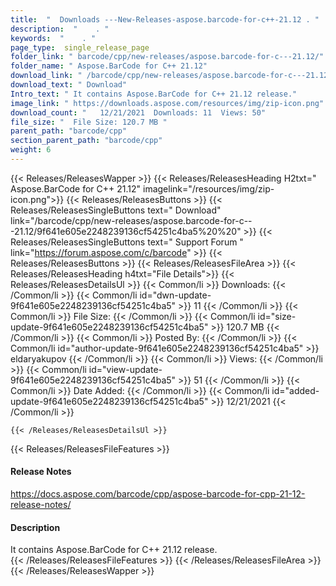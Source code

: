 ```yaml
---
title:  "  Downloads ---New-Releases-aspose.barcode-for-c++-21.12 . " 
description:  "    . " 
keywords:  "    . " 
page_type:  single_release_page
folder_link: " barcode/cpp/new-releases/aspose.barcode-for-c---21.12/"
folder_name: " Aspose.BarCode for C++ 21.12"
download_link: " /barcode/cpp/new-releases/aspose.barcode-for-c---21.12/9f641e605e2248239136cf54251c4ba5"
download_text: " Download"
Intro_text: " It contains Aspose.BarCode for C++ 21.12 release."
image_link: " https://downloads.aspose.com/resources/img/zip-icon.png"
download_count: "   12/21/2021  Downloads: 11  Views: 50"
file_size: "  File Size: 120.7 MB "
parent_path: "barcode/cpp"
section_parent_path: "barcode/cpp"
weight: 6 
---
```


{{< Releases/ReleasesWapper >}}
  {{< Releases/ReleasesHeading H2txt=" Aspose.BarCode for C++ 21.12" imagelink="/resources/img/zip-icon.png">}}
  {{< Releases/ReleasesButtons >}}
    {{< Releases/ReleasesSingleButtons text=" Download" link="/barcode/cpp/new-releases/aspose.barcode-for-c---21.12/9f641e605e2248239136cf54251c4ba5%20%20" >}}
    {{< Releases/ReleasesSingleButtons text=" Support Forum " link="https://forum.aspose.com/c/barcode" >}}
  {{< Releases/ReleasesButtons >}}
  {{< Releases/ReleasesFileArea >}}
    {{< Releases/ReleasesHeading h4txt="File Details">}}
    {{< Releases/ReleasesDetailsUl >}}
            {{< Common/li  >}} Downloads: {{< /Common/li >}} 
      {{< Common/li id="dwn-update-9f641e605e2248239136cf54251c4ba5" >}} 11 {{< /Common/li >}} 
      {{< Common/li  >}} File Size: {{< /Common/li >}} 
      {{< Common/li id="size-update-9f641e605e2248239136cf54251c4ba5" >}} 120.7 MB {{< /Common/li >}} 
      {{< Common/li  >}} Posted By: {{< /Common/li >}} 
      {{< Common/li id="author-update-9f641e605e2248239136cf54251c4ba5" >}} eldaryakupov {{< /Common/li >}} 
      {{< Common/li  >}} Views: {{< /Common/li >}} 
      {{< Common/li id="view-update-9f641e605e2248239136cf54251c4ba5" >}} 51 {{< /Common/li >}} 
      {{< Common/li  >}} Date Added: {{< /Common/li >}} 
      {{< Common/li id="added-update-9f641e605e2248239136cf54251c4ba5" >}} 12/21/2021 {{< /Common/li >}} 

    {{< /Releases/ReleasesDetailsUl >}}

  {{< Releases/ReleasesFileFeatures >}}
      <h4>Release Notes</h4><div><a href="https://docs.aspose.com/barcode/cpp/aspose-barcode-for-cpp-21-12-release-notes/">https://docs.aspose.com/barcode/cpp/aspose-barcode-for-cpp-21-12-release-notes/</a></div><h4>Description</h4><div class="HTMLDescription">It contains Aspose.BarCode for C++ 21.12 release.</div>
  {{< /Releases/ReleasesFileFeatures >}}
 {{< /Releases/ReleasesFileArea >}}
{{< /Releases/ReleasesWapper >}}



